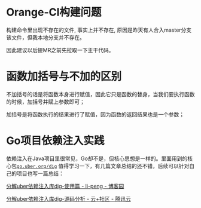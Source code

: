 # Orange-CI构建问题

构建命令里出现不存在的文件, 事实上并不存在, 原因是昨天有人合入master分支该文件，但我本地分支并不存在。

因此建议以后提MR之前先拉取一下主干代码。

# 函数加括号与不加的区别

不加括号的话是将函数本身进行赋值，因此它只是函数的替身，当我们要执行函数的时候，加括号并赋上参数即可；

加括号是将函数执行的结果进行了赋值，因为函数的返回结果也是一个参数；

# Go项目依赖注入实践

依赖注入在Java项目里很常见，Go却不是，但核心思想是一样的。里面用到的核心包[`go.uber.org/dig`](http://go.uber.org/dig) 值得学习一下，有几篇文章总结的还不错，后续可以针对自己的项目也写一篇总结：

[分解uber依赖注入库dig-使用篇 - li-peng - 博客园](https://www.cnblogs.com/li-peng/p/14708132.html)

[分解uber依赖注入库dig-源码分析 - 云+社区 - 腾讯云](https://cloud.tencent.com/developer/article/1821835)

